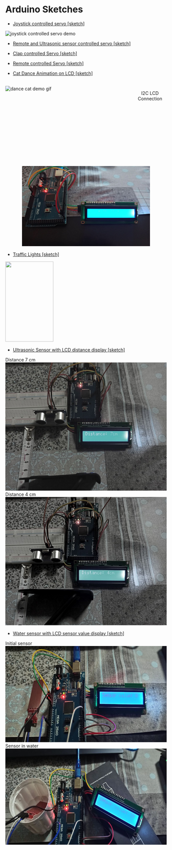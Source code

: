 # Arduino Sketches

- [Joystick controlled servo [sketch]](/servo/joystick-controlled-servo.ino)
<img src="servo/joystick-controlled-servo.gif" width="400" height="250" alt="joystick controlled servo demo"/>

- [Remote and Ultrasonic sensor controlled servo [sketch]](/servo/remote-and-ultrasonic-sensor-controlled-servo.ino)
- [Clap controlled Servo [sketch]](servo/servo.ino)
- [Remote controlled Servo [sketch]](servo/remote-controlled-servo.ino)

- [Cat Dance Animation on LCD [sketch]](cat_dance_animation/dance_cat_animation.ino)

<br><img src="cat_dance_animation/cat_dance_gif.gif" width="400" height="250" alt="dance cat demo gif" align="left"><p align="center">I2C LCD Connection<br><img src="cat_dance_animation/cat_dance_photo.jpg" width="400" height="250" alt="lcd connection">

- [Traffic Lights [sketch]](traffic_lights/traffic_light.ino)

<img src="traffic_lights/traffic_light.gif" width="150" height="250"> <br>

- [Ultrasonic Sensor with LCD distance display [sketch]](ultrasonic_sensor/ultrasonic_sensor.ino)

Distance 7 cm  <br>
<img src="ultrasonic_sensor/ultrasonic_sensor (1).jpg" width="600" height="400"><br>
Distance 4 cm
<br><img src="ultrasonic_sensor/ultrasonic_sensor (2).jpg" width="600" height="400">

- [Water sensor with LCD sensor value display [sketch]](water_sensor/water_sensor.ino)

Initial sensor  <br>
<img src="water_sensor/water_sensor (1).jpg" width="600" height="300"><br>
Sensor in water
<br><img src="water_sensor/water_sensor (2).jpg" width="600" height="300">

